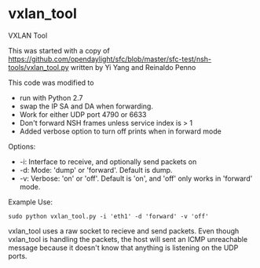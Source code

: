# vxlan_tool
VXLAN Tool 

This was started with a copy of https://github.com/opendaylight/sfc/blob/master/sfc-test/nsh-tools/vxlan_tool.py written by Yi Yang and Reinaldo Penno

This code was modified to
* run with Python 2.7
* swap the IP SA and DA when forwarding.
* Work for either UDP port 4790 or 6633
* Don't forward NSH frames unless service index is > 1
* Added verbose option to turn off prints when in forward mode

Options:
* -i: Interface to receive, and optionally send packets on
* -d: Mode: 'dump' or 'forward'.  Default is dump.
* -v: Verbose: 'on' or 'off'.  Default is 'on', and 'off' only works in 'forward' mode.

Example Use:

```
sudo python vxlan_tool.py -i 'eth1' -d 'forward' -v 'off'
```

vxlan_tool uses a raw socket to recieve and send packets.  Even though vxlan_tool is handling the packets, the host will sent an ICMP unreachable message because it doesn't know that anything is listening on the UDP ports.

